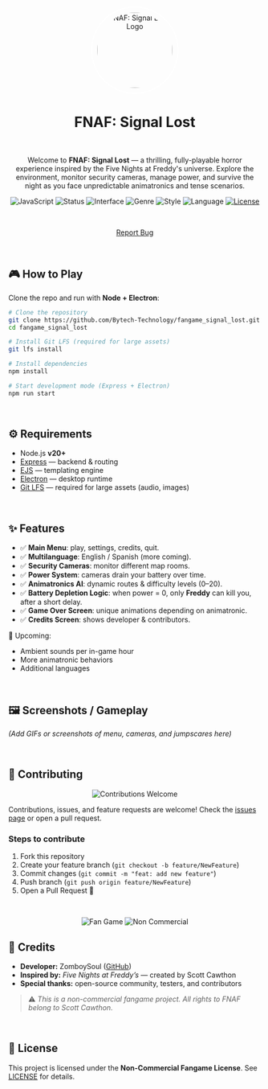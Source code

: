<p align="center">
  <img
    src="assets/images/logo.png"
    alt="FNAF: Signal Lost Logo"
    style="border: 2px solid white; border-radius: 50%; width: 150px; height:150px; padding:10px;" />
</p>

<h1 align="center">FNAF: Signal Lost</h1>

<br>

<p align="center">
  Welcome to <strong>FNAF: Signal Lost</strong> — a thrilling, fully-playable horror experience inspired by the Five Nights at Freddy's universe.  
  Explore the environment, monitor security cameras, manage power, and survive the night as you face unpredictable animatronics and tense scenarios.
</p>

<p align="center">
  <img alt="JavaScript" src="https://img.shields.io/badge/JavaScript-00ffff?logo=JavaScript&logoColor=000000" />
  <img alt="Status" src="https://img.shields.io/badge/status-in%20development-ff00ff" />
  <img alt="Interface" src="https://img.shields.io/badge/interface-Web/Electron-ff007f?logo=electron&logoColor=white" />
  <img alt="Genre" src="https://img.shields.io/badge/genre-horror-ff1a1a" />
  <img alt="Style" src="https://img.shields.io/badge/style-Graphical-6666ff" />
  <img alt="Language" src="https://img.shields.io/badge/lang-en%2Fes-cc00ff" />
  <a href="./LICENSE"><img alt="License" src="https://img.shields.io/badge/License-Non--Commercial%20Fangame-blue" /></a>
</p>

<br>

<p align="center">
  <a href="https://github.com/Bytech-Technology/fangame_signal_lost/issues/new?assignees=&labels=bug&projects=&template=bug_report.yml" target="_blank" rel="noopener noreferrer">Report Bug</a>
</p>

<br>

## 🎮 How to Play

Clone the repo and run with **Node + Electron**:

```bash
# Clone the repository
git clone https://github.com/Bytech-Technology/fangame_signal_lost.git
cd fangame_signal_lost

# Install Git LFS (required for large assets)
git lfs install

# Install dependencies
npm install

# Start development mode (Express + Electron)
npm run start
```

<br>

## ⚙️ Requirements

* Node.js **v20+**
* [Express](https://www.npmjs.com/package/express) — backend & routing
* [EJS](https://www.npmjs.com/package/ejs) — templating engine
* [Electron](https://www.npmjs.com/package/electron) — desktop runtime
* [Git LFS](https://git-lfs.com/) — required for large assets (audio, images)

<br>

## ✨ Features

* ✅ **Main Menu**: play, settings, credits, quit.
* ✅ **Multilanguage**: English / Spanish (more coming).
* ✅ **Security Cameras**: monitor different map rooms.
* ✅ **Power System**: cameras drain your battery over time.
* ✅ **Animatronics AI**: dynamic routes & difficulty levels (0–20).
* ✅ **Battery Depletion Logic**: when power = 0, only **Freddy** can kill you, after a short delay.
* ✅ **Game Over Screen**: unique animations depending on animatronic.
* ✅ **Credits Screen**: shows developer & contributors.

🚧 Upcoming:

- Ambient sounds per in-game hour
- More animatronic behaviors
- Additional languages

<br>

## 🖼️ Screenshots / Gameplay

*(Add GIFs or screenshots of menu, cameras, and jumpscares here)*

<br>

## 🤝 Contributing

<p align="center">
  <img alt="Contributions Welcome" src="https://img.shields.io/badge/contributions-welcome-brightgreen?style=for-the-badge" />
</p>

Contributions, issues, and feature requests are welcome!
Check the [issues page](https://github.com/Bytech-Technology/fangame_signal_lost/issues) or open a pull request.

### Steps to contribute

1. Fork this repository
2. Create your feature branch (`git checkout -b feature/NewFeature`)
3. Commit changes (`git commit -m "feat: add new feature"`)
4. Push branch (`git push origin feature/NewFeature`)
5. Open a Pull Request 🚀

<br>

<p align="center">
  <img alt="Fan Game" src="https://img.shields.io/badge/project-fan%20game-blueviolet?style=for-the-badge" />
  <img alt="Non Commercial" src="https://img.shields.io/badge/use-non--commercial-orange?style=for-the-badge" />
</p>

## 👤 Credits

* **Developer:** ZomboySoul ([GitHub](https://github.com/Bytech-Technology))
* **Inspired by:** *Five Nights at Freddy’s* — created by Scott Cawthon
* **Special thanks:** open-source community, testers, and contributors

> ⚠️ *This is a non-commercial fangame project. All rights to FNAF belong to Scott Cawthon.*

<br>

## 📝 License

This project is licensed under the **Non-Commercial Fangame License**.
See [LICENSE](./LICENSE) for details.
